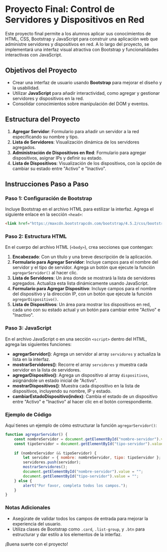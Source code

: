 
# Proyecto Final: Control de Servidores y Dispositivos en Red

Este proyecto final permite a los alumnos aplicar sus conocimientos de HTML, CSS, Bootstrap y JavaScript para construir una aplicación web que administre servidores y dispositivos en red. A lo largo del proyecto, se implementará una interfaz visual atractiva con Bootstrap y funcionalidades interactivas con JavaScript.

## Objetivos del Proyecto
- Crear una interfaz de usuario usando **Bootstrap** para mejorar el diseño y la usabilidad.
- Utilizar **JavaScript** para añadir interactividad, como agregar y gestionar servidores y dispositivos en la red.
- Consolidar conocimientos sobre manipulación del DOM y eventos.

## Estructura del Proyecto

1. **Agregar Servidor**: Formulario para añadir un servidor a la red especificando su nombre y tipo.
2. **Lista de Servidores**: Visualización dinámica de los servidores agregados.
3. **Administración de Dispositivos en Red**: Formulario para agregar dispositivos, asignar IPs y definir su estado.
4. **Lista de Dispositivos**: Visualización de los dispositivos, con la opción de cambiar su estado entre "Activo" e "Inactivo".

## Instrucciones Paso a Paso

### Paso 1: Configuración de Bootstrap
Incluye Bootstrap en el archivo HTML para estilizar la interfaz. Agrega el siguiente enlace en la sección `<head>`:

```html
<link href="https://maxcdn.bootstrapcdn.com/bootstrap/4.5.2/css/bootstrap.min.css" rel="stylesheet">
```

### Paso 2: Estructura HTML
En el cuerpo del archivo HTML (`<body>`), crea secciones que contengan:

1. **Encabezado**: Con un título y una breve descripción de la aplicación.
2. **Formulario para Agregar Servidor**: Incluye campos para el nombre del servidor y el tipo de servidor. Agrega un botón que ejecute la función `agregarServidor()` al hacer clic.
3. **Lista de Servidores**: Un área donde se mostrará la lista de servidores agregados. Actualiza esta lista dinámicamente usando JavaScript.
4. **Formulario para Agregar Dispositivo**: Incluye campos para el nombre del dispositivo y la dirección IP, con un botón que ejecute la función `agregarDispositivo()`.
5. **Lista de Dispositivos**: Un área para mostrar los dispositivos en red, cada uno con su estado actual y un botón para cambiar entre "Activo" e "Inactivo".

### Paso 3: JavaScript
En el archivo JavaScript o en una sección `<script>` dentro del HTML, agrega las siguientes funciones:

- **agregarServidor()**: Agrega un servidor al array `servidores` y actualiza la lista en la interfaz.
- **mostrarServidores()**: Recorre el array `servidores` y muestra cada servidor en la lista de servidores.
- **agregarDispositivo()**: Agrega un dispositivo al array `dispositivos`, asignándole un estado inicial de "Activo".
- **mostrarDispositivos()**: Muestra cada dispositivo en la lista de dispositivos, incluyendo su nombre, IP y estado.
- **cambiarEstadoDispositivo(index)**: Cambia el estado de un dispositivo entre "Activo" e "Inactivo" al hacer clic en el botón correspondiente.

### Ejemplo de Código
Aquí tienes un ejemplo de cómo estructurar la función `agregarServidor()`:

```javascript
function agregarServidor() {
    const nombreServidor = document.getElementById("nombre-servidor").value;
    const tipoServidor = document.getElementById("tipo-servidor").value;
    
    if (nombreServidor && tipoServidor) {
        let servidor = { nombre: nombreServidor, tipo: tipoServidor };
        servidores.push(servidor);
        mostrarServidores();
        document.getElementById("nombre-servidor").value = "";
        document.getElementById("tipo-servidor").value = "";
    } else {
        alert("Por favor, completa todos los campos.");
    }
}
```

### Notas Adicionales
- Asegúrate de validar todos los campos de entrada para mejorar la experiencia del usuario.
- Utiliza clases de Bootstrap como `.card`, `.list-group`, y `.btn` para estructurar y dar estilo a los elementos de la interfaz.

¡Buena suerte con el proyecto!

